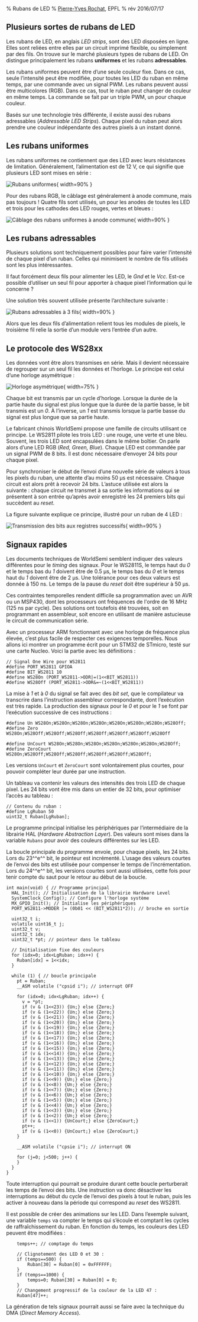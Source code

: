 % Rubans de LED
% [Pierre-Yves Rochat](mailto:pyr@pyr.ch), EPFL
% rév 2016/07/17


## Plusieurs sortes de rubans de LED ###

Les rubans de LED, en anglais *LED strips*, sont des LED disposées en ligne. Elles sont reliées entre elles par un circuit imprimé flexible, ou simplement par des fils. On trouve sur le marché plusieurs types de rubans de LED. On distingue principalement les rubans **uniformes** et les rubans **adressables**.

Les rubans uniformes peuvent être d’une seule couleur fixe. Dans ce cas, seule l’intensité peut être modifiée, pour toutes les LED du ruban en même temps, par une commande avec un signal PWM. Les rubans peuvent aussi être multicolores (RGB). Dans ce cas, tout le ruban peut changer de couleur en même temps. La commande se fait par un triple PWM, un pour chaque couleur.

Basés sur une technologie très différente, il existe aussi des rubans adressables (*Addressable LED Strips*). Chaque pixel du ruban peut alors prendre une couleur indépendante des autres pixels à un instant donné.

## Les rubans uniformes ##

Les rubans uniformes ne contiennent que des LED avec leurs résistances de limitation. Généralement, l’alimentation est de 12 V, ce qui signifie que plusieurs LED sont mises en série :

![Rubans uniformes](images/archi-uniforme.svg "Rubans uniformes"){ width=90% }

Pour des rubans RGB, le câblage est généralement à anode commune, mais pas toujours ! Quatre fils sont utilisés, un pour les anodes de toutes les LED et trois pour les cathodes des LED rouges, vertes et bleues :

![Câblage des rubans uniformes à anode commune](images/uniforme-ac.svg "Câblage des rubans uniformes à anode commune"){ width=90% }


## Les rubans adressables ##

Plusieurs solutions sont techniquement possibles pour faire varier l’intensité de chaque pixel d’un ruban. Celles qui minimisent le nombre de fils utilisés sont les plus intéressantes.

Il faut forcément deux fils pour alimenter les LED, le *Gnd* et le *Vcc*. Est-ce possible d’utiliser un seul fil pour apporter à chaque pixel l’information qui le concerne ?

Une solution très souvent utilisée présente l’architecture suivante :

![Rubans adressables à 3 fils](images/archi-adressable.svg "Rubans adressables à 3 fils"){ width=90% }

Alors que les deux fils d’alimentation relient tous les modules de pixels, le troisième fil relie la sortie d’un module vers l’entrée d’un autre.


## Le protocole des WS28xx ##

Les données vont être alors transmises en série. Mais il devient nécessaire de regrouper sur un seul fil les données et l’horloge. Le principe est celui d’une horloge asymétrique :

![Horloge asymétrique](images/horloge-asym.svg "Horloge asymétrique"){ width=75% }


Chaque bit est transmis par un cycle d’horloge. Lorsque la durée de la partie haute du signal est plus longue que la durée de la partie basse, le bit transmis est un *0*. À l’inverse, un *1* est transmis lorsque la partie basse du signal est plus longue que sa partie haute.

Le fabricant chinois WorldSemi propose une famille de circuits utilisant ce principe. Le WS2811 pilote les trois LED : une rouge, une verte et une bleu. Souvent, les trois LED sont encapsulées dans le même boîtier. On parle alors d’une LED RGB (*Red, Green, Blue*). Chaque LED est commandée par un signal PWM de 8 bits. Il est donc nécessaire d’envoyer 24 bits pour chaque pixel.

Pour synchroniser le début de l’envoi d’une nouvelle série de valeurs à tous les pixels du ruban, une attente d’au moins 50 µs est nécessaire. Chaque circuit est alors prêt à recevoir 24 bits. L’astuce utilisée est alors la suivante : chaque circuit ne transmet à sa sortie les informations qui se présentent à son entrée qu’après avoir enregistré les 24 premiers bits qui succèdent au *reset*.

La figure suivante explique ce principe, illustré pour un ruban de 4 LED :

![Transmission des bits aux registres successifs](images/transmission-ws28.svg "Transmission des bits aux registres successifs"){ width=90% }


## Signaux rapides ##

Les documents techniques de WorldSemi semblent indiquer des valeurs différentes pour le *timing* des signaux. Pour le WS2811S, le temps haut du *0* et le temps bas du *1* doivent être de 0.5 μs, le temps bas du *0* et le temps haut du *1* doivent être de 2 μs. Une tolérance pour ces deux valeurs est donnée à 150 ns. Le temps de la pause du *reset* doit être supérieur à 50 µs.

Ces contraintes temporelles rendent difficile sa programmation avec un AVR ou un MSP430, dont les processeurs ont fréquences de l'ordre de 16 MHz (125 ns par cycle). Des solutions ont toutefois été trouvées, soit en programmant en assembleur, soit encore en utilisant de manière astucieuse le circuit de communication série.

Avec un processeur ARM fonctionnant avec une horloge de fréquence plus élevée, c’est plus facile de respecter ces exigences temporelles. Nous allons ici montrer un programme écrit pour un STM32 de STmicro, testé sur une carte Nucleo. Voici la partie avec les définitions :

~~~~~~~ { .c }
// Signal One Wire pour WS2811
#define PORT_WS2811 GPIOA
#define BIT_WS2811 10
#define WS28On (PORT_WS2811->ODR|=(1<<BIT_WS2811))
#define WS28Off (PORT_WS2811->ODR&=~(1<<BIT_WS2811))
~~~~~~~

La mise à *1* et à *0* du signal se fait avec des *bit set*, que le compilateur va transcrire dans l’instruction assembleur correspondante, dont l’exécution est très rapide. La production des signaux pour le *0* et pour le *1* se font par l’exécution successive de ces instructions :

~~~~~~~ { .c }
#define Un WS28On;WS28On;WS28On;WS28On;WS28On;WS28On;WS28On;WS28Off;
#define Zero WS28On;WS28Off;WS28Off;WS28Off;WS28Off;WS28Off;WS28Off;WS28Off

#define UnCourt WS28On;WS28On;WS28On;WS28On;WS28On;WS28On;WS28Off;
#define ZeroCourt WS28On;WS28Off;WS28Off;WS28Off;WS28Off;WS28Off;WS28Off;
~~~~~~~

Les versions `UnCourt` et `ZeroCourt` sont volontairement plus courtes, pour pouvoir compléter leur durée par une instruction.

Un tableau va contenir les valeurs des intensités des trois LED de chaque pixel. Les 24 bits vont être mis dans un entier de 32 bits, pour optimiser l’accès au tableau :

~~~~~~~ { .c }
// Contenu du ruban :
#define LgRuban 50
uint32_t Ruban[LgRuban];
~~~~~~~

Le programme principal initialise les périphériques par l’intermédiaire de la librairie HAL (*Hardware Abstraction Layer*). Des valeurs sont mises dans la variable `Rubans` pour avoir des couleurs différentes sur les LED.

La boucle principale du programme envoie, pour chaque pixels, les 24 bits. Lors du 23^^e^^ bit, le pointeur est incrémenté. L’usage des valeurs courtes de l’envoi des bits est utilisée pour compenser le temps de l’incrémentation. Lors du 24^^e^^ bit, les versions courtes sont aussi utilisées, cette fois pour tenir compte du saut pour le retour au début de la boucle.

~~~~~~~ { .c }
int main(void) { // Programme principal
  HAL_Init(); // Initialisation de la librairie Hardware Level
  SystemClock_Config(); // Configure l'horloge système
  MX_GPIO_Init(); // Initialise les périphériques
  PORT_WS2811->MODER |= (0b01 << (BIT_WS2811*2)); // broche en sortie

  uint32_t i;
  volatile uint16_t j;
  uint32_t v;
  uint32_t idx;
  uint32_t *pt; // pointeur dans le tableau

  // Initialisation fixe des couleurs
  for (idx=0; idx<LgRuban; idx++) {
    Ruban[idx] = 1<<idx;
  }

  while (1) { // boucle principale
    pt = Ruban;
    __ASM volatile ("cpsid i"); // interrupt OFF

    for (idx=0; idx<LgRuban; idx++) {
      v = *pt;
      if (v & (1<<23)) {Un;} else {Zero;}
      if (v & (1<<22)) {Un;} else {Zero;}
      if (v & (1<<21)) {Un;} else {Zero;}
      if (v & (1<<20)) {Un;} else {Zero;}
      if (v & (1<<19)) {Un;} else {Zero;}
      if (v & (1<<18)) {Un;} else {Zero;}
      if (v & (1<<17)) {Un;} else {Zero;}
      if (v & (1<<16)) {Un;} else {Zero;}
      if (v & (1<<15)) {Un;} else {Zero;}
      if (v & (1<<14)) {Un;} else {Zero;}
      if (v & (1<<13)) {Un;} else {Zero;}
      if (v & (1<<12)) {Un;} else {Zero;}
      if (v & (1<<11)) {Un;} else {Zero;}
      if (v & (1<<10)) {Un;} else {Zero;}
      if (v & (1<<9)) {Un;} else {Zero;}
      if (v & (1<<8)) {Un;} else {Zero;}
      if (v & (1<<7)) {Un;} else {Zero;}
      if (v & (1<<6)) {Un;} else {Zero;}
      if (v & (1<<5)) {Un;} else {Zero;}
      if (v & (1<<4)) {Un;} else {Zero;}
      if (v & (1<<3)) {Un;} else {Zero;}
      if (v & (1<<2)) {Un;} else {Zero;}
      if (v & (1<<1)) {UnCourt;} else {ZeroCourt;}
      pt++;
      if (v & (1<<0)) {UnCourt;} else {ZeroCourt;}
    }

    __ASM volatile ("cpsie i"); // interrupt ON

    for (j=0; j<500; j++) {
    }
  }
}
~~~~~~~

Toute interruption qui pourrait se produire durant cette boucle perturberait les temps de l’envoi des bits. Une instruction va donc désactiver les interruptions au début du cycle de l’envoi des pixels à tout le ruban, puis les activer à nouveau dans la période qui correspond au *reset* des WS2811.

Il est possible de créer des animations sur les LED. Dans l’exemple suivant, une variable `temps` va compter le temps qui s’écoule et comptant les cycles de raffraîchissement du ruban. En fonction du temps, les couleurs des LED peuvent être modifiées :

~~~~~~~ { .c }
    temps++; // comptage du temps

    // Clignotement des LED 0 et 30 :
    if (temps==500) {
        Ruban[30] = Ruban[0] = 0xFFFFFF;
    }
    if (temps==1000) {
        temps=0; Ruban[30] = Ruban[0] = 0;
    }
    // Changement progressif de la couleur de la LED 47 :
    Ruban[47]++;
~~~~~~~
<!-- retour au mode normal pour l'éditeur -->

La génération de tels signaux pourrait aussi se faire avec la technique du DMA (*Direct Memory Access*).



